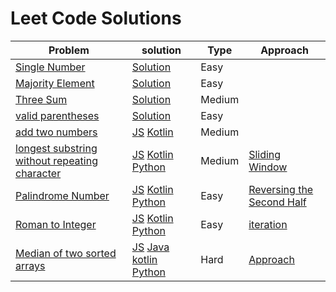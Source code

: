 # Leet Code Solutions

| Problem | solution | Type | Approach |
|---|---|---|---|
| [Single Number](https://leetcode.com/problems/single-number/) | [Solution](https://github.com/subratsir/DSA-JavaScript/blob/main/subratsir/leetcode/single-number.md) | Easy |
| [Majority Element](https://leetcode.com/problems/majority-element) | [Solution](https://github.com/subratsir/DSA-JavaScript/blob/main/subratsir/leetcode/majority-element.md) | Easy |
| [Three Sum](https://leetcode.com/problems/3sum) | [Solution](https://github.com/subratsir/DSA-JavaScript/blob/main/subratsir/leetcode/three-sum.md) | Medium |
| [valid parentheses](https://leetcode.com/problems/valid-parentheses) | [Solution](https://github.com/subratsir/DSA-JavaScript/blob/main/subratsir/leetcode/valid-parentheses.md) | Easy |
| [add two numbers](https://leetcode.com/problems/add-two-numbers/) | [JS](https://github.com/subrataindia/DSA-JavaScript/blob/main/subratsir/leetcode/javascript/add-two-numbers.md) [Kotlin](https://github.com/subrataindia/DSA-JavaScript/blob/main/subratsir/leetcode/kotlin/add-two-numbers.md) | Medium
| [longest substring without repeating character](https://leetcode.com/problems/longest-substring-without-repeating-characters/) | [JS](https://github.com/subrataindia/DSA-JavaScript/blob/main/subratsir/leetcode/javascript/Longest-Substring-Without-Repeating-Characters.md) [Kotlin](https://github.com/subrataindia/DSA-JavaScript/blob/main/subratsir/leetcode/kotlin/Longest-Substring-Without-Repeating-Characters.md) [Python](https://github.com/subrataindia/DSA-JavaScript/blob/main/subratsir/leetcode/python/Longest-Substring-Without-Repeating-Characters.md) | Medium | [Sliding Window](https://github.com/subrataindia/DSA-JavaScript/blob/main/subratsir/algorithm/sliding-window-technique.md)
[Palindrome Number](https://leetcode.com/problems/palindrome-number/) | [JS](https://github.com/subrataindia/DSA-JavaScript/blob/main/subratsir/leetcode/javascript/palindrome_number.md) [Kotlin](https://github.com/subrataindia/DSA-JavaScript/blob/main/subratsir/leetcode/kotlin/palindrome_number.md) [Python](https://github.com/subrataindia/DSA-JavaScript/blob/main/subratsir/leetcode/python/palindrome_number.md) | Easy | [Reversing the Second Half](https://github.com/subrataindia/DSA-JavaScript/blob/main/subratsir/algorithm/reversing-the-second-half.md)
[Roman to Integer](https://github.com/subrataindia/DSA-JavaScript/blob/main/subratsir/leetcode/roman-to-integer.md) | [JS](https://github.com/subrataindia/DSA-JavaScript/blob/main/subratsir/leetcode/javascript/roman-to-integer.md) [Kotlin](https://github.com/subrataindia/DSA-JavaScript/blob/main/subratsir/leetcode/kotlin/roman-to-integer.md) [Python](https://github.com/subrataindia/DSA-JavaScript/blob/main/subratsir/leetcode/python/roman-to-integer.md) | Easy | [iteration]()
[Median of two sorted arrays](https://leetcode.com/problems/median-of-two-sorted-arrays) |  [JS](https://github.com/subrataindia/DSA-JavaScript/blob/main/subratsir/leetcode/javascript/median-of-two-sorted-arrays.md) [Java](https://github.com/subrataindia/DSA-JavaScript/blob/main/subratsir/leetcode/java/median-of-two-sorted-arrays.md) [kotlin](https://github.com/subrataindia/DSA-JavaScript/blob/main/subratsir/leetcode/kotlin/median-of-two-sorted-arrays.md) [Python](https://github.com/subrataindia/DSA-JavaScript/blob/main/subratsir/leetcode/python/median-of-two-sorted-arrays.md) | Hard | [Approach](https://github.com/subrataindia/DSA-JavaScript/blob/main/subratsir/leetcode/approach/median-of-two-sorted-arrays.md)